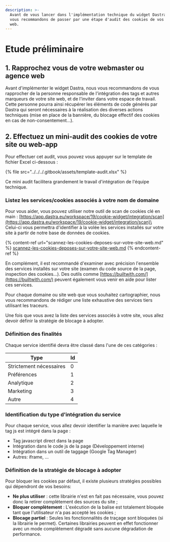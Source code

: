 ```yaml
---
description: >-
  Avant de vous lancer dans l'implémentation technique du widget Dastra, nous
  vous recommandons de passer par une étape d'audit des cookies de vos sites
  web.
---
```


# Etude préliminaire

## 1. Rapprochez vous de votre webmaster ou agence web

Avant d'implémenter le widget Dastra, nous vous recommandons de vous rapprocher de la personne responsable de l'intégration des tags et autres marqueurs de votre site web, et de l'inviter dans votre espace de travail. Cette personne pourra ainsi récupérer les éléments de code générés par Dastra qui seront nécessaires à la réalisation des diverses actions techniques (mise en place de la bannière, du blocage effectif des cookies en cas de non-consentement...).

## 2. Effectuez un mini-audit des cookies de votre site ou web-app

Pour effectuer cet audit, vous pouvez vous appuyer sur le template de fichier Excel ci-dessous :

{% file src="../../../.gitbook/assets/template-audit.xlsx" %}

Ce mini audit facilitera grandement le travail d'intégration de l'équipe technique.

### Listez les services/cookies associés à votre nom de domaine

Pour vous aider, vous pouvez utiliser notre outil de scan de cookies clé en main : [https://app.dastra.eu/workspace/19/cookie-widget/integration/scan](https://app.dastra.eu/workspace/19/cookie-widget/integration/scan)\
Celui-ci vous permettra d'identifier à la volée les services installés sur votre site à partir de notre base de données de cookies.

{% content-ref url="scannez-les-cookies-deposes-sur-votre-site-web.md" %}
[scannez-les-cookies-deposes-sur-votre-site-web.md](scannez-les-cookies-deposes-sur-votre-site-web.md)
{% endcontent-ref %}

En complément, il est recommandé d'examiner avec précision l'ensemble des services installés sur votre site (examen du code source de la page, inspection des cookies...). Des outils comme [https://builtwith.com/](https://builtwith.com/) peuvent également vous venir en aide pour lister ces services.

Pour chaque domaine ou site web que vous souhaitez cartographier, nous vous recommandons de rédiger une liste exhaustive des services tiers utilisant les traceurs.

Une fois que vous avez la liste des services associés à votre site, vous allez devoir définir la stratégie de blocage à adopter.

### Définition des finalités

Chaque service identifié devra être classé dans l'une de ces catégories :&#x20;

| Type                    | Id |
| ----------------------- | -- |
| Strictement nécessaires | 0  |
| Préférences             | 1  |
| Analytique              | 2  |
| Marketing               | 3  |
| Autre                   | 4  |

### Identification du type d'intégration du service

Pour chaque service, vous allez devoir identifier la manière avec laquelle le tag js est intégré dans la page :

* Tag javascript direct dans la page
* Intégration dans le code js de la page (Développement interne)
* Intégration dans un outil de taggage (Google Tag Manager)
* Autres:  iframe, ...

### Définition de la stratégie de blocage à adopter

Pour bloquer les cookies par défaut, il existe plusieurs stratégies possibles qui dépendront de vos besoins:

* **Ne plus utiliser** : cette librairie n'est en fait pas nécessaire, vous pouvez donc la retirer complètement des sources du site ;
* **Bloquer complètement** : L'exécution de la balise est totalement bloquée tant que l'utilisateur n'a pas accepté les cookies ;
* **Blocage partiel** : Seules les fonctionnalités de traçage sont bloquées (si la librairie le permet). Certaines librairies peuvent en effet fonctionner avec un mode complètement dégradé sans aucune dégradation de performance.





